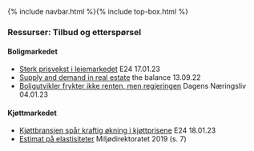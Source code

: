 {% include navbar.html %}{% include top-box.html %}

### Ressurser: Tilbud og etterspørsel

#### Boligmarkedet
- [Sterk prisvekst i leiemarkedet](https://e24.no/naeringsliv/i/nQvP1J/sterk-prisvekst-i-leiemarkedet-stor-ubalanse-mellom-tilbud-og-etterspoersel) E24 17.01.23
- [Supply and demand in real estate](https://www.thebalancemoney.com/real-estate-supply-and-demand-2866979) the balance 13.09.22
- [Boligutvikler frykter ikke renten, men regjeringen](https://www.dn.no/eiendom/boligpriser/marius-gonsholt-hov/randi-marjamaa/boligutvikler-frykter-ikke-renten-men-regjeringen-det-vil-prege-boligmarkedet-helt-enormt/2-1-1383011) Dagens Næringsliv 04.01.23
#### Kjøttmarkedet
- [Kjøttbransjen spår kraftig økning i kjøttprisene](https://e24.no/naeringsliv/i/3E53zd/kjoettbransjen-spaar-kraftig-oekning-i-kjoettprisene) E24 18.01.23
- [Estimat på elastisiteter](https://www.miljodirektoratet.no/globalassets/publikasjoner/m1492/m1492.pdf) Miljødirektoratet 2019 (s. 7)
